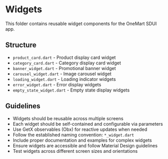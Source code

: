 # Widgets

This folder contains reusable widget components for the OneMart SDUI app.

## Structure

- `product_card.dart` - Product display card widget
- `category_card.dart` - Category display card widget
- `banner_widget.dart` - Promotional banner widget
- `carousel_widget.dart` - Image carousel widget
- `loading_widget.dart` - Loading indicator widgets
- `error_widget.dart` - Error display widgets
- `empty_state_widget.dart` - Empty state display widgets

## Guidelines

- Widgets should be reusable across multiple screens
- Each widget should be self-contained and configurable via parameters
- Use GetX observables (Obx) for reactive updates when needed
- Follow the established naming convention: `*_widget.dart`
- Include proper documentation and examples for complex widgets
- Ensure widgets are accessible and follow Material Design guidelines
- Test widgets across different screen sizes and orientations
